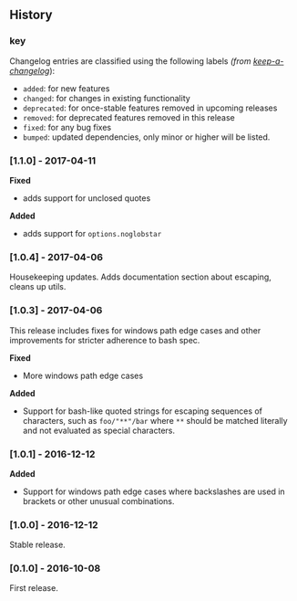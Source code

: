 History
-------

### key

Changelog entries are classified using the following labels *(from [keep-a-changelog](https://github.com/olivierlacan/keep-a-changelog)*):

-   `added`: for new features
-   `changed`: for changes in existing functionality
-   `deprecated`: for once-stable features removed in upcoming releases
-   `removed`: for deprecated features removed in this release
-   `fixed`: for any bug fixes
-   `bumped`: updated dependencies, only minor or higher will be listed.

### \[1.1.0\] - 2017-04-11

**Fixed**

-   adds support for unclosed quotes

**Added**

-   adds support for `options.noglobstar`

### \[1.0.4\] - 2017-04-06

Housekeeping updates. Adds documentation section about escaping, cleans up utils.

### \[1.0.3\] - 2017-04-06

This release includes fixes for windows path edge cases and other improvements for stricter adherence to bash spec.

**Fixed**

-   More windows path edge cases

**Added**

-   Support for bash-like quoted strings for escaping sequences of characters, such as `foo/"**"/bar` where `**` should be matched literally and not evaluated as special characters.

### \[1.0.1\] - 2016-12-12

**Added**

-   Support for windows path edge cases where backslashes are used in brackets or other unusual combinations.

### \[1.0.0\] - 2016-12-12

Stable release.

### \[0.1.0\] - 2016-10-08

First release.

